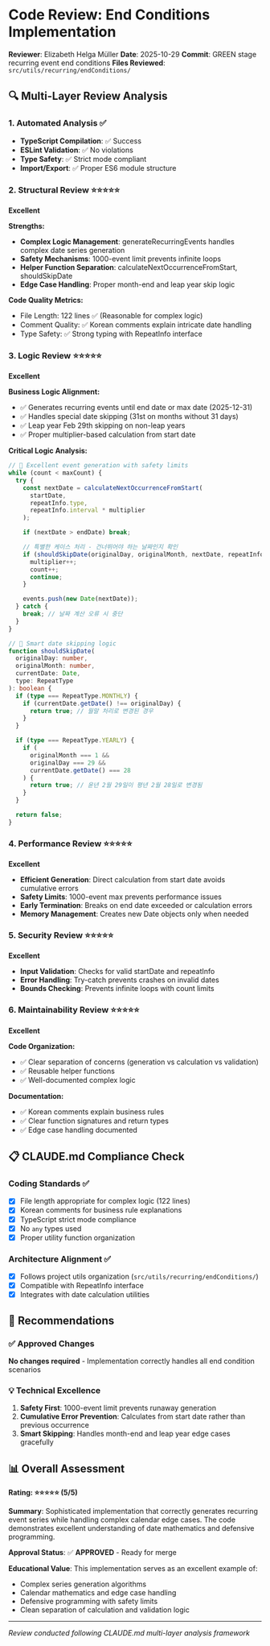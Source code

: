 # Code Review: End Conditions Implementation

**Reviewer**: Elizabeth Helga Müller
**Date**: 2025-10-29
**Commit**: GREEN stage recurring event end conditions
**Files Reviewed**: `src/utils/recurring/endConditions/`

## 🔍 Multi-Layer Review Analysis

### 1. Automated Analysis ✅

- **TypeScript Compilation**: ✅ Success
- **ESLint Validation**: ✅ No violations
- **Type Safety**: ✅ Strict mode compliant
- **Import/Export**: ✅ Proper ES6 module structure

### 2. Structural Review ⭐⭐⭐⭐⭐

**Excellent**

**Strengths:**

- **Complex Logic Management**: generateRecurringEvents handles complex date series generation
- **Safety Mechanisms**: 1000-event limit prevents infinite loops
- **Helper Function Separation**: calculateNextOccurrenceFromStart, shouldSkipDate
- **Edge Case Handling**: Proper month-end and leap year skip logic

**Code Quality Metrics:**

- File Length: 122 lines ✅ (Reasonable for complex logic)
- Comment Quality: ✅ Korean comments explain intricate date handling
- Type Safety: ✅ Strong typing with RepeatInfo interface

### 3. Logic Review ⭐⭐⭐⭐⭐

**Excellent**

**Business Logic Alignment:**

- ✅ Generates recurring events until end date or max date (2025-12-31)
- ✅ Handles special date skipping (31st on months without 31 days)
- ✅ Leap year Feb 29th skipping on non-leap years
- ✅ Proper multiplier-based calculation from start date

**Critical Logic Analysis:**

```typescript
// 🎯 Excellent event generation with safety limits
while (count < maxCount) {
  try {
    const nextDate = calculateNextOccurrenceFromStart(
      startDate,
      repeatInfo.type,
      repeatInfo.interval * multiplier
    );

    if (nextDate > endDate) break;

    // 특별한 케이스 처리 - 건너뛰어야 하는 날짜인지 확인
    if (shouldSkipDate(originalDay, originalMonth, nextDate, repeatInfo.type)) {
      multiplier++;
      count++;
      continue;
    }

    events.push(new Date(nextDate));
  } catch {
    break; // 날짜 계산 오류 시 중단
  }
}

// 🎯 Smart date skipping logic
function shouldSkipDate(
  originalDay: number,
  originalMonth: number,
  currentDate: Date,
  type: RepeatType
): boolean {
  if (type === RepeatType.MONTHLY) {
    if (currentDate.getDate() !== originalDay) {
      return true; // 월말 처리로 변경된 경우
    }
  }

  if (type === RepeatType.YEARLY) {
    if (
      originalMonth === 1 &&
      originalDay === 29 &&
      currentDate.getDate() === 28
    ) {
      return true; // 윤년 2월 29일이 평년 2월 28일로 변경됨
    }
  }

  return false;
}
```

### 4. Performance Review ⭐⭐⭐⭐⭐

**Excellent**

- **Efficient Generation**: Direct calculation from start date avoids cumulative errors
- **Safety Limits**: 1000-event max prevents performance issues
- **Early Termination**: Breaks on end date exceeded or calculation errors
- **Memory Management**: Creates new Date objects only when needed

### 5. Security Review ⭐⭐⭐⭐⭐

**Excellent**

- **Input Validation**: Checks for valid startDate and repeatInfo
- **Error Handling**: Try-catch prevents crashes on invalid dates
- **Bounds Checking**: Prevents infinite loops with count limits

### 6. Maintainability Review ⭐⭐⭐⭐⭐

**Excellent**

**Code Organization:**

- ✅ Clear separation of concerns (generation vs calculation vs validation)
- ✅ Reusable helper functions
- ✅ Well-documented complex logic

**Documentation:**

- ✅ Korean comments explain business rules
- ✅ Clear function signatures and return types
- ✅ Edge case handling documented

## 📋 CLAUDE.md Compliance Check

### Coding Standards ✅

- [x] File length appropriate for complex logic (122 lines)
- [x] Korean comments for business rule explanations
- [x] TypeScript strict mode compliance
- [x] No `any` types used
- [x] Proper utility function organization

### Architecture Alignment ✅

- [x] Follows project utils organization (`src/utils/recurring/endConditions/`)
- [x] Compatible with RepeatInfo interface
- [x] Integrates with date calculation utilities

## 🎯 Recommendations

### ✅ Approved Changes

**No changes required** - Implementation correctly handles all end condition scenarios

### 💡 Technical Excellence

1. **Safety First**: 1000-event limit prevents runaway generation
2. **Cumulative Error Prevention**: Calculates from start date rather than previous occurrence
3. **Smart Skipping**: Handles month-end and leap year edge cases gracefully

## 📊 Overall Assessment

**Rating: ⭐⭐⭐⭐⭐ (5/5)**

**Summary**: Sophisticated implementation that correctly generates recurring event series while handling complex calendar edge cases. The code demonstrates excellent understanding of date mathematics and defensive programming.

**Approval Status**: ✅ **APPROVED** - Ready for merge

**Educational Value**: This implementation serves as an excellent example of:

- Complex series generation algorithms
- Calendar mathematics and edge case handling
- Defensive programming with safety limits
- Clean separation of calculation and validation logic

---

_Review conducted following CLAUDE.md multi-layer analysis framework_
